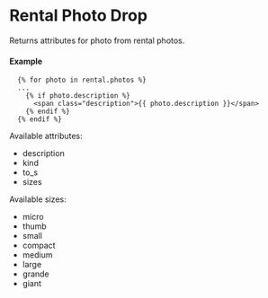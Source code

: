 # Rental Photo Drop

Returns attributes for photo from rental photos.

#### Example

~~~ liquid
  {% for photo in rental.photos %}
  ...
    {% if photo.description %}
      <span class="description">{{ photo.description }}</span>
    {% endif %}
  {% endif %}
~~~

Available attributes:

* description
* kind
* to_s
* sizes

Available sizes:

* micro
* thumb
* small
* compact
* medium
* large
* grande
* giant
